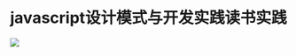 # javascript设计模式与开发实践读书实践

![](http://7xvlvo.com1.z0.glb.clouddn.com/js%E8%AE%BE%E8%AE%A1%E6%A8%A1%E5%BC%8F%E4%B8%8E%E5%BC%80%E5%8F%91%E5%AE%9E%E8%B7%B5.jpg)
